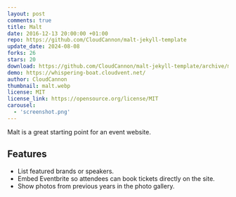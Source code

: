 ```yaml
---
layout: post
comments: true
title: Malt
date: 2016-12-13 20:00:00 +01:00
repo: https://github.com/CloudCannon/malt-jekyll-template
update_date: 2024-08-08
forks: 26
stars: 20
download: https://github.com/CloudCannon/malt-jekyll-template/archive/master.zip
demo: https://whispering-boat.cloudvent.net/
author: CloudCannon
thumbnail: malt.webp
license: MIT
license_link: https://opensource.org/license/MIT
carousel:
  - 'screenshot.png'
---
```


Malt is a great starting point for an event website.

## Features

* List featured brands or speakers.
* Embed Eventbrite so attendees can book tickets directly on the site.
* Show photos from previous years in the photo gallery.
